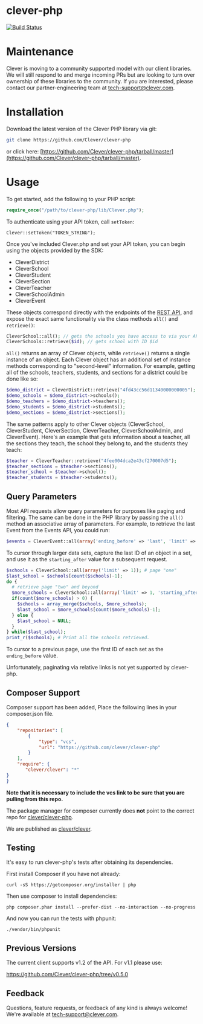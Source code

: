 # clever-php

[![Build Status](https://drone.ops.clever.com/github.com/Clever/clever-php/status.svg?branch=master)](https://drone.ops.clever.com/github.com/Clever/clever-php)

# Maintenance

Clever is moving to a community supported model with our client libraries. We will still respond to and merge incoming PRs but are looking to turn over ownership of these libraries to the community. If you are interested, please contact our partner-engineering team at tech-support@clever.com.

# Installation

Download the latest version of the Clever PHP library via git:

```bash
git clone https://github.com/Clever/clever-php
```

or click here: [https://github.com/Clever/clever-php/tarball/master](https://github.com/Clever/clever-php/tarball/master).


# Usage

To get started, add the following to your PHP script:

```php
require_once("/path/to/clever-php/lib/Clever.php");
```

To authenticate using your API token, call `setToken`:

```
Clever::setToken("TOKEN_STRING");
```

Once you've included Clever.php and set your API token, you can begin using the objects provided by the SDK:

* CleverDistrict
* CleverSchool
* CleverStudent
* CleverSection
* CleverTeacher
* CleverSchoolAdmin
* CleverEvent


These objects correspond directly with the endpoints of the [REST API](https://clever.com/developers/docs), and expose the exact same functionality via the class methods `all()` and `retrieve()`:

```php
CleverSchool::all(); // gets the schools you have access to via your API token.
CleverSchools::retrieve($id); // gets school with ID $id
```

`all()` returns an array of Clever objects, while `retrieve()` returns a single instance of an object. Each Clever object has an additional set of instance methods corresponding to "second-level" information. For example, getting all of the schools, teachers, students, and sections for a district could be done like so:

```php
$demo_district = CleverDistrict::retrieve("4fd43cc56d11340000000005");
$demo_schools = $demo_district->schools();
$demo_teachers = $demo_district->teachers();
$demo_students = $demo_district->students();
$demo_sections = $demo_district->sections();
```

The same patterns apply to other Clever objects (CleverSchool, CleverStudent, CleverSection, CleverTeacher, CleverSchoolAdmin, and CleverEvent). Here's an example that gets information about a teacher, all the sections they teach, the school they belong to, and the students they teach:

```php
$teacher = CleverTeacher::retrieve("4fee004dca2e43cf270007d5");
$teacher_sections = $teacher->sections();
$teacher_school = $teacher->school();
$teacher_students = $teacher->students();
```

## Query Parameters

Most API requests allow query parameters for purposes like paging and filtering. The same can be done in the PHP library by passing the `all()` method an associative array of parameters. For example, to retrieve the last Event from the Events API, you could run:

```php
$events = CleverEvent::all(array('ending_before' => 'last', 'limit' => 1));
```

To cursor through larger data sets, capture the last ID of an object in a set, and use it as the `starting_after` value for a subsequent request.

```php
$schools = CleverSchool::all(array('limit' => 1)); # page "one"
$last_school = $schools[count($schools)-1];
do {
  # retrieve page "two" and beyond
  $more_schools = CleverSchool::all(array('limit' => 1, 'starting_after' => $last_school->id));
  if(count($more_schools) > 0) {
    $schools = array_merge($schools, $more_schools);
    $last_school = $more_schools[count($more_schools)-1];
  } else {
    $last_school = NULL;
  }
} while($last_school);
print_r($schools); # Print all the schools retrieved.
```

To cursor to a previous page, use the first ID of each set as the `ending_before` value.

Unfortunately, paginating via relative links is not yet supported by clever-php.

## Composer Support

Composer support has been added,  Place the following lines in your composer.json file.

```json
{
    "repositories": [
        {
            "type": "vcs",
            "url": "https://github.com/clever/clever-php"
        }
    ],
    "require": {
       "clever/clever": "*"
}
}
```

**Note that it is necessary to include the vcs link to be sure that you are pulling from this repo.**

The package manager for composer currently does **not** point to the correct repo for [clever/clever-php](https://packagist.org/packages/clever/clever-php).

We are published as [clever/clever](https://packagist.org/packages/clever/clever).

## Testing
It's easy to run clever-php's tests after obtaining its dependencies.

First install Composer if you have not already:
```shell
curl -sS https://getcomposer.org/installer | php
```
Then use composer to install dependencies:
```shell
php composer.phar install --prefer-dist --no-interaction --no-progress
```
And now you can run the tests with phpunit:
```shell
./vendor/bin/phpunit
```

## Previous Versions

The current client supports v1.2 of the API. For v1.1 please use:

https://github.com/Clever/clever-php/tree/v0.5.0

## Feedback

Questions, feature requests, or feedback of any kind is always welcome! We're available at [tech-support@clever.com](mailto:tech-support@clever.com).
